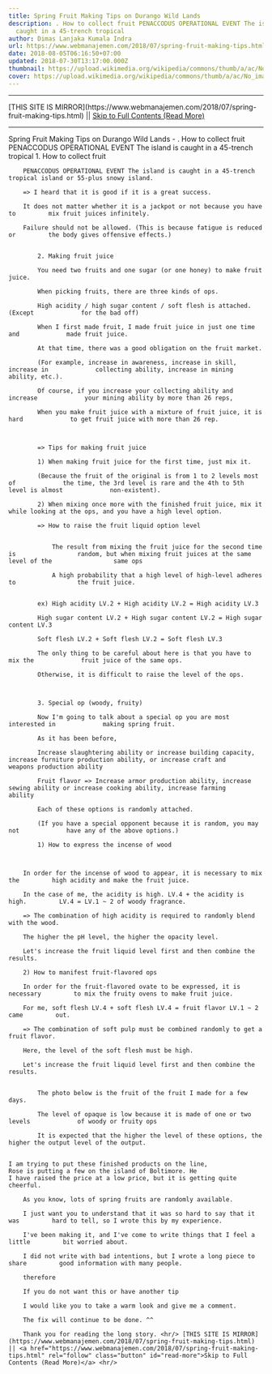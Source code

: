 ```yaml
---
title: Spring Fruit Making Tips on Durango Wild Lands
description: . How to collect fruit PENACCODUS OPERATIONAL EVENT The island is
  caught in a 45-trench tropical
author: Dimas Lanjaka Kumala Indra
url: https://www.webmanajemen.com/2018/07/spring-fruit-making-tips.html
date: 2018-08-05T06:16:50+07:00
updated: 2018-07-30T13:17:00.000Z
thumbnail: https://upload.wikimedia.org/wikipedia/commons/thumb/a/ac/No_image_available.svg/2048px-No_image_available.svg.png
cover: https://upload.wikimedia.org/wikipedia/commons/thumb/a/ac/No_image_available.svg/2048px-No_image_available.svg.png
---
```


<hr/> [THIS SITE IS MIRROR](https://www.webmanajemen.com/2018/07/spring-fruit-making-tips.html) || <a href="https://www.webmanajemen.com/2018/07/spring-fruit-making-tips.html" rel="follow" class="button" id="read-more">Skip to Full Contents (Read More)</a> <hr/> Spring Fruit Making Tips on Durango Wild Lands - . How to collect fruit PENACCODUS OPERATIONAL EVENT The island is caught in a 45-trench tropical 1. How to collect fruit     
    
        PENACCODUS OPERATIONAL EVENT The island is caught in a 45-trench         tropical island or 55-plus snowy island.     
    
        => I heard that it is good if it is a great success.     
    
        It does not matter whether it is a jackpot or not because you have to         mix fruit juices infinitely.     
    
        Failure should not be allowed. (This is because fatigue is reduced or         the body gives offensive effects.)     
    
        
            2. Making fruit juice         
        
            You need two fruits and one sugar (or one honey) to make fruit             juice.         
        
            When picking fruits, there are three kinds of ops.         
        
            High acidity / high sugar content / soft flesh is attached. (Except             for the bad off)         
        
            When I first made fruit, I made fruit juice in just one time and             made fruit juice.         
        
            At that time, there was a good obligation on the fruit market.         
        
            (For example, increase in awareness, increase in skill, increase in             collecting ability, increase in mining ability, etc.).         
        
            Of course, if you increase your collecting ability and increase             your mining ability by more than 26 reps,         
        
            When you make fruit juice with a mixture of fruit juice, it is hard             to get fruit juice with more than 26 rep.         
    
    
        
            => Tips for making fruit juice         
        
            1) When making fruit juice for the first time, just mix it.         
        
            (Because the fruit of the original is from 1 to 2 levels most of             the time, the 3rd level is rare and the 4th to 5th level is almost             non-existent).         
        
            2) When mixing once more with the finished fruit juice, mix it             while looking at the ops, and you have a high level option.         
        
            => How to raise the fruit liquid option level         
        
            
                The result from mixing the fruit juice for the second time is                 random, but when mixing fruit juices at the same level of the                 same ops             
            
                A high probability that a high level of high-level adheres to                 the fruit juice.             
        
        
            ex) High acidity LV.2 + High acidity LV.2 = High acidity LV.3         
        
            High sugar content LV.2 + High sugar content LV.2 = High sugar             content LV.3         
        
            Soft flesh LV.2 + Soft flesh LV.2 = Soft flesh LV.3         
        
            The only thing to be careful about here is that you have to mix the             fruit juice of the same ops.         
        
            Otherwise, it is difficult to raise the level of the ops.         
    
    
        
            3. Special op (woody, fruity)         
        
            Now I'm going to talk about a special op you are most interested in             making spring fruit.         
        
            As it has been before,         
        
            Increase slaughtering ability or increase building capacity,             increase furniture production ability, or increase craft and             weapons production ability         
        
            Fruit flavor => Increase armor production ability, increase             sewing ability or increase cooking ability, increase farming             ability         
        
            Each of these options is randomly attached.         
        
            (If you have a special opponent because it is random, you may not             have any of the above options.)         
        
            1) How to express the incense of wood         
    

    
        In order for the incense of wood to appear, it is necessary to mix the         high acidity and make the fruit juice.     
    
        In the case of me, the acidity is high. LV.4 + the acidity is high.         LV.4 = LV.1 ~ 2 of woody fragrance.     
    
        => The combination of high acidity is required to randomly blend         with the wood.     
    
        The higher the pH level, the higher the opacity level.     
    
        Let's increase the fruit liquid level first and then combine the         results.     
    
        2) How to manifest fruit-flavored ops     
    
        In order for the fruit-flavored ovate to be expressed, it is necessary         to mix the fruity ovens to make fruit juice.     
    
        For me, soft flesh LV.4 + soft flesh LV.4 = fruit flavor LV.1 ~ 2 came         out.     
    
        => The combination of soft pulp must be combined randomly to get a         fruit flavor.     
    
        Here, the level of the soft flesh must be high.     
    
        Let's increase the fruit liquid level first and then combine the         results.     
    
        
            The photo below is the fruit of the fruit I made for a few days.         
        
            The level of opaque is low because it is made of one or two levels             of woody or fruity ops         
        
            It is expected that the higher the level of these options, the             higher the output level of the output.         
    

    I am trying to put these finished products on the line, 
    Rose is putting a few on the island of Boltimore. He 
    I have raised the price at a low price, but it is getting quite cheerful. 
    
        As you know, lots of spring fruits are randomly available.     
    
        I just want you to understand that it was so hard to say that it was         hard to tell, so I wrote this by my experience.     
    
        I've been making it, and I've come to write things that I feel a little         bit worried about.     
    
        I did not write with bad intentions, but I wrote a long piece to share         good information with many people.     
    
        therefore     
    
        If you do not want this or have another tip     
    
        I would like you to take a warm look and give me a comment.     
    
        The fix will continue to be done. ^^     
    
        Thank you for reading the long story. <hr/> [THIS SITE IS MIRROR](https://www.webmanajemen.com/2018/07/spring-fruit-making-tips.html) || <a href="https://www.webmanajemen.com/2018/07/spring-fruit-making-tips.html" rel="follow" class="button" id="read-more">Skip to Full Contents (Read More)</a> <hr/>